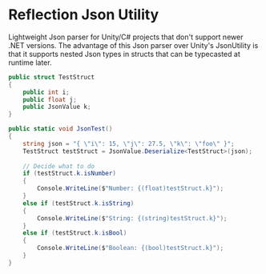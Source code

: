 # Reflection Json Utility

Lightweight Json parser for Unity/C# projects that don't support newer .NET versions. The advantage of this Json parser over Unity's JsonUtility is that it supports nested Json types in structs that can be typecasted at runtime later.

```csharp
public struct TestStruct
{
    public int i;
    public float j;
    public JsonValue k;
}

public static void JsonTest()
{
    string json = "{ \"i\": 15, \"j\": 27.5, \"k\": \"foo\" }";
    TestStruct testStruct = JsonValue.Deserialize<TestStruct>(json);
	
	// Decide what to do 
    if (testStruct.k.isNumber)
    {
        Console.WriteLine($"Number: {(float)testStruct.k}");
    }
    else if (testStruct.k.isString)
    {
        Console.WriteLine($"String: {(string)testStruct.k}");
    }
    else if (testStruct.k.isBool)
    {
        Console.WriteLine($"Boolean: {(bool)testStruct.k}");
    }
}
```